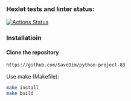 ### Hexlet tests and linter status:
[![Actions Status](https://github.com/SaveDim/python-project-83/workflows/hexlet-check/badge.svg)](https://github.com/SaveDim/python-project-83/actions)

### Installatioin
#### Clone the repository
```bash
https://github.com/SaveDim/python-project-83
```
Use make (Makefile):


```bash
make install
make build
```